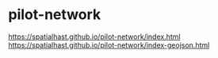 # pilot-network

https://spatialhast.github.io/pilot-network/index.html
https://spatialhast.github.io/pilot-network/index-geojson.html